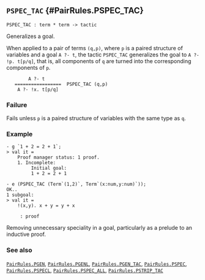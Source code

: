 ## `PSPEC_TAC` {#PairRules.PSPEC_TAC}


```
PSPEC_TAC : term * term -> tactic
```



Generalizes a goal.


When applied to a pair of terms `(q,p)`, where `p` is a paired structure of
variables and a goal `A ?- t`, the tactic `PSPEC_TAC` generalizes the
goal to `A ?- !p. t[p/q]`, that is, all components of `q` are turned into
the corresponding components of `p`.
    
            A ?- t
       =================  PSPEC_TAC (q,p)
        A ?- !x. t[p/q]
    



### Failure

Fails unless `p` is a paired structure of variables with the same type as `q`.

### Example

    
    - g `1 + 2 = 2 + 1`;
    > val it =
        Proof manager status: 1 proof.
        1. Incomplete:
             Initial goal:
             1 + 2 = 2 + 1
    
    - e (PSPEC_TAC (Term`(1,2)`, Term`(x:num,y:num)`));
    OK..
    1 subgoal:
    > val it =
        !(x,y). x + y = y + x
    
         : proof
    




Removing unnecessary speciality in a goal, particularly as a prelude to
an inductive proof.

### See also

[`PairRules.PGEN`](#PairRules.PGEN), [`PairRules.PGENL`](#PairRules.PGENL), [`PairRules.PGEN_TAC`](#PairRules.PGEN_TAC), [`PairRules.PSPEC`](#PairRules.PSPEC), [`PairRules.PSPECL`](#PairRules.PSPECL), [`PairRules.PSPEC_ALL`](#PairRules.PSPEC_ALL), [`PairRules.PSTRIP_TAC`](#PairRules.PSTRIP_TAC)

